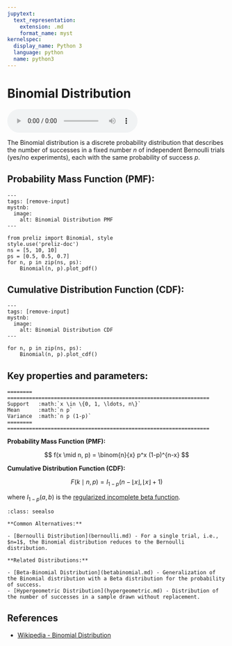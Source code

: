 ```yaml
---
jupytext:
  text_representation:
    extension: .md
    format_name: myst
kernelspec:
  display_name: Python 3
  language: python
  name: python3
---
```

# Binomial Distribution

<audio controls> <source src="../../_static/binomial.mp3" type="audio/mpeg"> This browser cannot play the pronunciation audio file for this distribution. </audio>

The Binomial distribution is a discrete probability distribution that describes the number of successes in a fixed number $n$ of independent Bernoulli trials (yes/no experiments), each with the same probability of success $p$. 


## Probability Mass Function (PMF):

```{code-cell}
---
tags: [remove-input]
mystnb:
  image:
    alt: Binomial Distribution PMF
---

from preliz import Binomial, style
style.use('preliz-doc')
ns = [5, 10, 10]
ps = [0.5, 0.5, 0.7]
for n, p in zip(ns, ps):
    Binomial(n, p).plot_pdf()
```

## Cumulative Distribution Function (CDF):

```{code-cell}
---
tags: [remove-input]
mystnb:
  image:
    alt: Binomial Distribution CDF
---

for n, p in zip(ns, ps):
    Binomial(n, p).plot_cdf()
```

## Key properties and parameters:

```{eval-rst}
========  =================================================================
Support   :math:`x \in \{0, 1, \ldots, n\}`
Mean      :math:`n p`
Variance  :math:`n p (1-p)`
========  =================================================================
```

**Probability Mass Function (PMF):**

$$
f(x \mid n, p) = \binom{n}{x} p^x (1-p)^{n-x}
$$

**Cumulative Distribution Function (CDF):**


$$
F(k \mid n, p) = I_{1 - p}(n - \lfloor x \rfloor, \lfloor x \rfloor + 1)
$$

where $I_{1 - p}(a, b)$ is the [regularized incomplete beta function](https://en.wikipedia.org/wiki/Beta_function#Incomplete_beta_function).

```{seealso}
:class: seealso

**Common Alternatives:**

- [Bernoulli Distribution](bernoulli.md) - For a single trial, i.e., $n=1$, the Binomial distribution reduces to the Bernoulli distribution.

**Related Distributions:**

- [Beta-Binomial Distribution](betabinomial.md) - Generalization of the Binomial distribution with a Beta distribution for the probability of success.
- [Hypergeometric Distribution](hypergeometric.md) - Distribution of the number of successes in a sample drawn without replacement.
```

## References

- [Wikipedia - Binomial Distribution](https://en.wikipedia.org/wiki/Binomial_distribution)